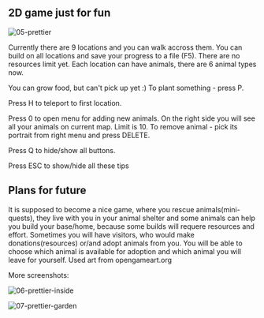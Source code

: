 ## 2D game just for fun

![05-prettier](https://user-images.githubusercontent.com/47346801/141174925-959605b8-5167-460a-aad3-1f32648a1d45.PNG)

Currently there are 9 locations and you can walk accross them. You can build on all locations and save your progress to a file (F5). There are no resources limit yet. Each location can have animals, there are 6 animal types now. 

You can grow food, but can't pick up yet :) To plant something - press P.

Press H to teleport to first location.

Press 0 to open menu for adding new animals. On the right side you will see all your animals on current map. Limit is 10. To remove animal - pick its portrait from right menu and press DELETE. 

Press Q to hide/show all buttons. 

Press ESC to show/hide all these tips

## Plans for future

It is supposed to become a nice game, where you rescue animals(mini-quests), they live with you in your animal shelter and some animals can help you build your base/home, because some builds will requere resources and effort. 
Sometimes you will have visitors, who would make donations(resources) or/and adopt animals from you. You will be able to choose which animal is available for adoption and which animal you will leave for yourself. 
Used art from opengameart.org

More screenshots:

![06-prettier-inside](https://user-images.githubusercontent.com/47346801/141370483-237d5cb2-eb73-4614-98d4-baeaead0ddb8.PNG)

![07-prettier-garden](https://user-images.githubusercontent.com/47346801/141175056-bf3ac2a8-0a8a-4870-b012-ebf4ee95f476.PNG)
